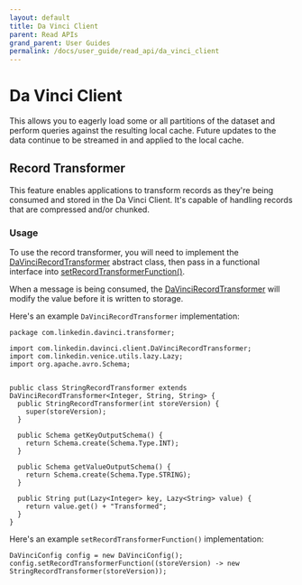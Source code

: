 ```yaml
---
layout: default
title: Da Vinci Client
parent: Read APIs
grand_parent: User Guides
permalink: /docs/user_guide/read_api/da_vinci_client
---
```


# Da Vinci Client
This allows you to eagerly load some or all partitions of the dataset and perform queries against the resulting local 
cache. Future updates to the data continue to be streamed in and applied to the local cache.

## Record Transformer
This feature enables applications to transform records as they're being consumed and stored in the Da Vinci Client. 
It's capable of handling records that are compressed and/or chunked.

### Usage
To use the record transformer, you will need to implement the 
[DaVinciRecordTransformer](http://venicedb.org/javadoc/com/linkedin/davinci/client/DaVinciRecordTransformer.html) 
abstract class, then pass in a functional interface into 
[setRecordTransformerFunction()](https://venicedb.org/javadoc/com/linkedin/davinci/client/DaVinciConfig.html#setRecordTransformerFunction(com.linkedin.davinci.client.DaVinciRecordTransformer)). 

When a message is being consumed, the 
[DaVinciRecordTransformer](http://venicedb.org/javadoc/com/linkedin/davinci/client/DaVinciRecordTransformer.html) will 
modify the value before it is written to storage.

Here's an example `DaVinciRecordTransformer` implementation:
```
package com.linkedin.davinci.transformer;

import com.linkedin.davinci.client.DaVinciRecordTransformer;
import com.linkedin.venice.utils.lazy.Lazy;
import org.apache.avro.Schema;


public class StringRecordTransformer extends DaVinciRecordTransformer<Integer, String, String> {
  public StringRecordTransformer(int storeVersion) {
    super(storeVersion);
  }

  public Schema getKeyOutputSchema() {
    return Schema.create(Schema.Type.INT);
  }

  public Schema getValueOutputSchema() {
    return Schema.create(Schema.Type.STRING);
  }

  public String put(Lazy<Integer> key, Lazy<String> value) {
    return value.get() + "Transformed";
  }
}

```

Here's an example `setRecordTransformerFunction()` implementation:
```
DaVinciConfig config = new DaVinciConfig();
config.setRecordTransformerFunction((storeVersion) -> new StringRecordTransformer(storeVersion));
```